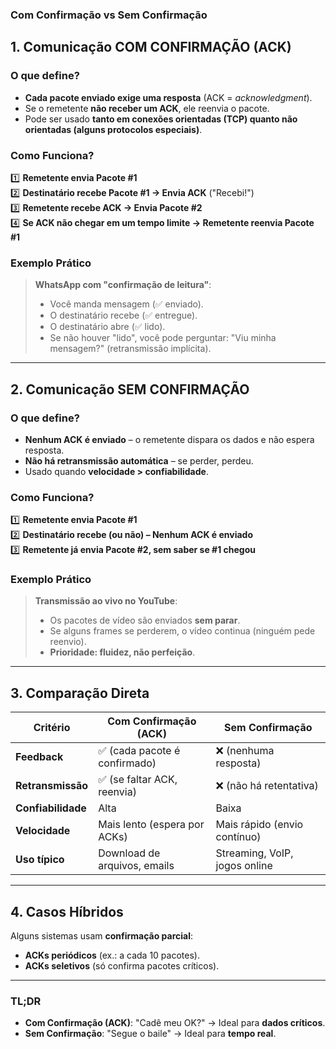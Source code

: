 ### **Com Confirmação vs Sem Confirmação**  

## **1. Comunicação **COM CONFIRMAÇÃO (ACK)****  
### **O que define?**  
- **Cada pacote enviado exige uma resposta** (ACK = *acknowledgment*).  
- Se o remetente **não receber um ACK**, ele reenvia o pacote.  
- Pode ser usado **tanto em conexões orientadas (TCP) quanto não orientadas (alguns protocolos especiais)**.  

### **Como Funciona?**  
1️⃣ **Remetente envia Pacote #1**  
2️⃣ **Destinatário recebe Pacote #1 → Envia ACK** ("Recebi!")  
3️⃣ **Remetente recebe ACK → Envia Pacote #2**  
4️⃣ **Se ACK não chegar em um tempo limite → Remetente reenvia Pacote #1**  

### **Exemplo Prático**  
> **WhatsApp com "confirmação de leitura"**:  
> - Você manda mensagem (✅ enviado).  
> - O destinatário recebe (✅ entregue).  
> - O destinatário abre (✅ lido).  
> - Se não houver "lido", você pode perguntar: "Viu minha mensagem?" (retransmissão implícita).  

---

## **2. Comunicação **SEM CONFIRMAÇÃO****  
### **O que define?**  
- **Nenhum ACK é enviado** – o remetente dispara os dados e não espera resposta.  
- **Não há retransmissão automática** – se perder, perdeu.  
- Usado quando **velocidade > confiabilidade**.  

### **Como Funciona?**  
1️⃣ **Remetente envia Pacote #1**  
2️⃣ **Destinatário recebe (ou não) – Nenhum ACK é enviado**  
3️⃣ **Remetente já envia Pacote #2, sem saber se #1 chegou**  

### **Exemplo Prático**  
> **Transmissão ao vivo no YouTube**:  
> - Os pacotes de vídeo são enviados **sem parar**.  
> - Se alguns frames se perderem, o vídeo continua (ninguém pede reenvio).  
> - **Prioridade: fluidez, não perfeição**.  

---

## **3. Comparação Direta**  
| **Critério**          | **Com Confirmação (ACK)**          | **Sem Confirmação**               |  
|-----------------------|------------------------------------|-----------------------------------|  
| **Feedback**          | ✅ (cada pacote é confirmado)      | ❌ (nenhuma resposta)             |  
| **Retransmissão**     | ✅ (se faltar ACK, reenvia)        | ❌ (não há retentativa)           |  
| **Confiabilidade**    | Alta                               | Baixa                             |  
| **Velocidade**        | Mais lento (espera por ACKs)       | Mais rápido (envio contínuo)      |  
| **Uso típico**        | Download de arquivos, emails       | Streaming, VoIP, jogos online     |  

---

## **4. Casos Híbridos**  
Alguns sistemas usam **confirmação parcial**:  
- **ACKs periódicos** (ex.: a cada 10 pacotes).  
- **ACKs seletivos** (só confirma pacotes críticos).  

---

### **TL;DR**  
- **Com Confirmação (ACK)**: "Cadê meu OK?" → Ideal para **dados críticos**.  
- **Sem Confirmação**: "Segue o baile" → Ideal para **tempo real**.  
